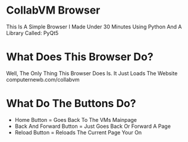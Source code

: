 # CollabVM Browser

This Is A Simple Browser I Made Under 30 Minutes 
Using Python And A Library Called: PyQt5

# What Does This Browser Do?
Well, The Only Thing This Browser Does Is. It Just Loads The Website computernewb.com/collabvm

# What Do The Buttons Do?
- Home Button = Goes Back To The VMs Mainpage
- Back And Forward Button = Just Goes Back Or Forward A Page
- Reload Button = Reloads The Current Page Your On
